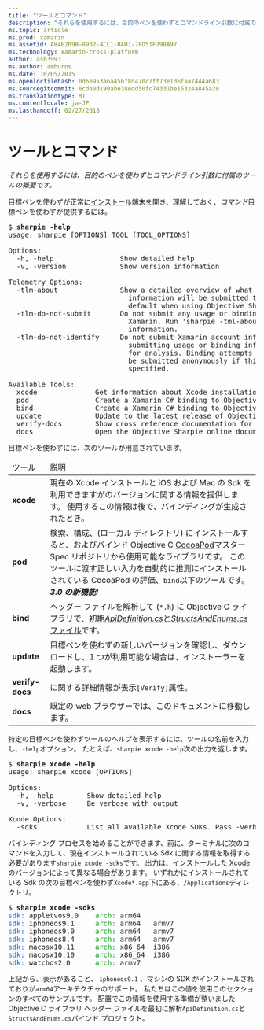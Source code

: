 ```yaml
---
title: "ツールとコマンド"
description: "それらを使用するには、目的のペンを使わずとコマンドライン引数に付属のツールの概要です。"
ms.topic: article
ms.prod: xamarin
ms.assetid: A84E209B-8932-4CC1-BAD1-7FD51F798A97
ms.technology: xamarin-cross-platform
author: asb3993
ms.author: amburns
ms.date: 10/05/2015
ms.openlocfilehash: 0d6e953a6a45b78d470c7ff73e1d6faa7444a683
ms.sourcegitcommit: 6cd40d190abe38edd50fc74331be15324a845a28
ms.translationtype: MT
ms.contentlocale: ja-JP
ms.lasthandoff: 02/27/2018
---
```

# <a name="tools--commands"></a>ツールとコマンド

_それらを使用するには、目的のペンを使わずとコマンドライン引数に付属のツールの概要です。_

<style type="text/css"> .terminal-blue { color: rgb(10,96,254); } .terminal-green { color: rgb(12,156,26); } .terminal-magenta { color: rgb(152,12,103); } </style>


目標ペンを使わずが正常に[インストール](~/cross-platform/macios/binding/objective-sharpie/get-started.md)端末を開き、理解しておく、<em>コマンド</em>目標ペンを使わずが提供するには。

<pre>$ <b>sharpie -help</b>
usage: sharpie [OPTIONS] TOOL [TOOL_OPTIONS]

Options:
  -h, -help                Show detailed help
  -v, -version             Show version information

Telemetry Options:
  -tlm-about               Show a detailed overview of what usage and binding
                             information will be submitted to Xamarin by
                             default when using Objective Sharpie.
  -tlm-do-not-submit       Do not submit any usage or binding information to
                             Xamarin. Run 'sharpie -tml-about' for more
                             information.
  -tlm-do-not-identify     Do not submit Xamarin account information when
                             submitting usage or binding information to Xamarin
                             for analysis. Binding attempts and usage data will
                             be submitted anonymously if this option is
                             specified.

Available Tools:
  xcode              Get information about Xcode installations and available SDKs.
  pod                Create a Xamarin C# binding to Objective-C CocoaPods
  bind               Create a Xamarin C# binding to Objective-C APIs
  update             Update to the latest release of Objective Sharpie
  verify-docs        Show cross reference documentation for [Verify] attributes
  docs               Open the Objective Sharpie online documentation</pre>

目標ペンを使わずには、次のツールが用意されています。

<table>
  <thead>
    <tr><td>ツール</td><td>説明</td>
  </thead>
  <tbody>
    <tr><td><b>xcode</b></td><td>現在の Xcode インストールと iOS および Mac の Sdk を利用できますがのバージョンに関する情報を提供します。 使用するこの情報は後で、バインディングが生成されたとき。</td></tr>
    <tr><td><b>pod</b></td><td>検索、構成、(ローカル ディレクトリ) にインストールすると、およびバインド Objective C <a href="https://cocoapods.org">CocoaPod</a>マスター Spec リポジトリから使用可能なライブラリです。 このツールに渡す正しい入力を自動的に推測にインストールされている CocoaPod の評価、<code>bind</code>以下のツールです。 <em><strong>3.0 の新機能!</strong></em></td></tr>
    <tr><td><b>bind</b></td><td>ヘッダー ファイルを解析して (<code>*.h</code>) に Objective C ライブラリで、<a href="~/cross-platform/macios/binding/objective-sharpie/platform/apidefinitions-structsandenums.md">初期<i>ApiDefinition.cs</i>と<i>StructsAndEnums.cs</i>ファイル</a>です。</td></tr>
    <tr><td><b>update</b></td><td>目標ペンを使わずの新しいバージョンを確認し、ダウンロードし、1 つが利用可能な場合は、インストーラーを起動します。</td></tr>
    <tr><td><b>verify-docs</b></td><td>に関する詳細情報が表示<code>[Verify]</code>属性。</td></tr>
    <tr><td><b>docs</b></td><td>既定の web ブラウザーでは、このドキュメントに移動します。</td></tr>
  </tbody>
</table>

特定の目標ペンを使わずツールのヘルプを表示するには、ツールの名前を入力し、`-help`オプション。 たとえば、`sharpie xcode -help`次の出力を返します。

<pre>$ <b>sharpie xcode -help</b>
usage: sharpie xcode [OPTIONS]

Options:
  -h, -help        Show detailed help
  -v, -verbose     Be verbose with output

Xcode Options:
  -sdks            List all available Xcode SDKs. Pass -verbose for more details.</pre>

バインディング プロセスを始めることができます、前に、ターミナルに次のコマンドを入力して、現在インストールされている Sdk に関する情報を取得する必要があります`sharpie xcode -sdks`です。 出力は、インストールした Xcode のバージョンによって異なる場合があります。 いずれかにインストールされている Sdk の次の目標ペンを使わず`Xcode*.app`下にある、`/Applications`ディレクトリ。

<pre>$ <b>sharpie xcode -sdks</b>
<span class="terminal-blue">sdk:</span> appletvos9.0    <span class="terminal-green">arch:</span> arm64
<span class="terminal-blue">sdk:</span> iphoneos9.1     <span class="terminal-green">arch:</span> arm64   armv7
<span class="terminal-blue">sdk:</span> iphoneos9.0     <span class="terminal-green">arch:</span> arm64   armv7
<span class="terminal-blue">sdk:</span> iphoneos8.4     <span class="terminal-green">arch:</span> arm64   armv7
<span class="terminal-blue">sdk:</span> macosx10.11     <span class="terminal-green">arch:</span> x86_64  i386
<span class="terminal-blue">sdk:</span> macosx10.10     <span class="terminal-green">arch:</span> x86_64  i386
<span class="terminal-blue">sdk:</span> watchos2.0      <span class="terminal-green">arch:</span> armv7</pre>

上記から、表示があること、 `iphoneos9.1` 、マシンの SDK がインストールされておりが`arm64`アーキテクチャのサポート。 私たちはこの値を使用このセクションのすべてのサンプルです。 配置でこの情報を使用する準備が整いました Objective C ライブラリ ヘッダー ファイルを最初に解析`ApiDefinition.cs`と`StructsAndEnums.cs`バインド プロジェクト。

